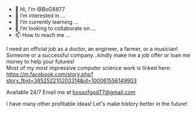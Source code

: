 - 👋 Hi, I’m @BoG8877
- 👀 I’m interested in ...
- 🌱 I’m currently learning ...
- 💞️ I’m looking to collaborate on ...
- 📫 How to reach me ...

<!---
BoG8877/BoG8877 is a ✨tech specialist ✨ repository because its `README.md` (this file) appears on your GitHub profile.
You can click the Preview link to take a look at your changes.
--->

I need an official job as a doctor, an engineer, a farmer, or a musician!  Someone or a successful company...kindly make me a job offer or loan me money to help your futures!  
Most of my most impressive computer science work is linked here: https://m.facebook.com/story.php?story_fbid=385252210203314&id=100061556149903

Available 24/7
Email me at bossofgod77@gmail.com

I have many other profitable ideas! 
Let's make history better in the future!
